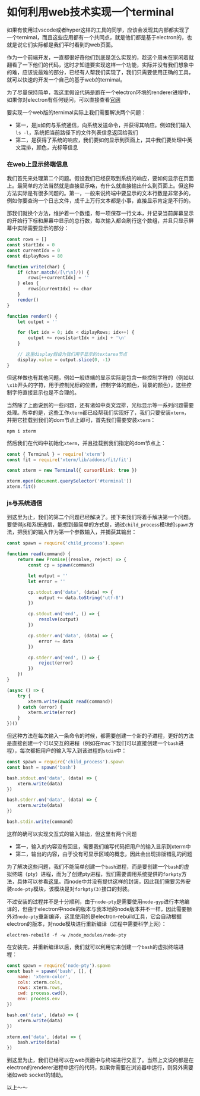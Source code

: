 # 如何利用web技术实现一个terminal

如果有使用过vscode或者hyper这样的工具的同学，应该会发现其内部都实现了一个ternimal，而且这些应用都有一个共同点，就是他们都是基于electron的，也就是说它们实际都是我们平时看到的web页面。

作为一个前端开发，一直都很好奇他们到底是怎么实现的，趁这个周末在家闲着就翻看了一下他们的代码，这时才知道要实现这样一个功能，实际并没有我们想象中的难，应该说最难的部分，已经有人帮我们实现了，我们只需要使用正确的工具，就可以快速的开发一个自己的基于web的ternimal。

为了尽量保持简单，我这里假设代码是跑在一个electron环境的renderer进程中，如果你对electron有任何疑问，可以直接查看[官网](https://electronjs.org/)

要实现一个web版的ternimal实际上我们需要解决两个问题：

* 第一，是js如何与系统通信，向系统发送命令，并获得其响应。例如我们输入`ls -l`，系统把当前路径下的文件列表信息返回给我们
* 第二，是获得了系统的响应，我们要如何显示到页面上，其中我们要处理中英文混排，颜色，光标等信息

### 在web上显示终端信息
我们首先来处理第二个问题。假设我们已经获取到系统的响应，要如何显示在页面上。最简单的方法当然就是直接显示咯，有什么就直接输出什么到页面上。但这种方法实际是有很多问题的。第一，一般来说终端中要显示的文本行数是非常多的，例如你要查询一个日志文件，成千上万行文本都是小事，直接显示肯定是不行的。

那我们就换个方法，维护着一个数组，每一项保存一行文本，并记录当前屏幕显示的开始行下标和屏幕中显示的总行数，每次输入都会刷行这个数组，并且只显示屏幕中实际需要显示的部分：

```javascript
const rows = []
const startIdx = 0
const currentIdx = 0
const diplayRows = 80

function write(char) {
    if (char.match(/[\r\n]/)) {
        rows[++currentIdx] = ''
    } eles {
        rows[currentIdx] += char
    }
    render()
}

function render() {
    let output = ''

    for (let idx = 0; idx < diplayRows; idx++) {
        output += rows[startIdx + idx] + '\n'
    }

    // 这里display假设为我们用于显示的textarea节点
    display.value = output.slice(0, -1)
}
```

但这样做也有其他问题，例如一般终端的显示实际是包含一些控制字符的（例如以`\x1b`开头的字符，用于控制光标的位置，控制字体的颜色，背景的颜色），这些控制字符直接显示也是不合理的。

当然除了上面说到的一些问题，还有诸如中英文混排，光标显示等一系列问题需要处理。所幸的是，这些工作`xterm`都已经帮我们实现好了，我们只要安装`xterm`，并把它挂载到我们的dom节点上即可，首先我们需要安装`xterm`：

```shell
npm i xterm
```

然后我们在代码中初始化`xterm`，并且挂载到我们指定的dom节点上：

```javascript
const { Terminal } = require('xterm')
const fit = require('xterm/lib/addons/fit/fit')

const xterm = new Terminal({ cursorBlink: true })

xterm.open(document.querySelector('#terminal'))
xterm.fit()
```

### js与系统通信

到这里为止，我们的第二个问题已经解决了。接下来我们将着手解决第一个问题。要使得js和系统通信，能想到最简单的方式是，通过`child_process`模块的`spawn`方法，把我们的输入作为第一个参数输入，并捕获其输出：

```javascript
const spawn = require('child_process').spawn

function read(command) {
    return new Promise((resolve, reject) => {
        const cp = spawn(command)

        let output = ''
        let error = ''

        cp.stdout.on('data', (data) => {
            output += data.toString('utf-8')
        })

        cp.stdout.on('end', () => {
            resolve(output)
        })

        cp.stderr.on('data', (data) => {
            error += data
        })

        cp.stderr.on('end', () => {
            reject(error)
        })
    })
}

(async () => {
    try {
        xterm.write(await read(command))
    } catch (error) {
        xterm.write(error)
    }
})()
```

但这种方法在每次输入一条命令的时候，都需要创建一个新的子进程，更好的方法是直接创建一个可以交互的进程（例如在mac下我们可以直接创建一个`bash`进程），每次都把用户的输入写入到该进程的`stdin`中：

```javascript
const spawn = require('child_process').spawn
const bash = spawn('bash')

bash.stdout.on('data', (data) => {
    xterm.write(data)
})

bash.stderr.on('data', (data) => {
    xterm.write(data)
})

bash.stdin.write(command)
```

这样的确可以实现交互式的输入输出，但这里有两个问题
* 第一，输入的内容没有回显，需要我们编写代码把用户的输入显示到xterm中
* 第二，输出的内容，由于没有可显示区域的概念，因此会出现排版错乱的问题

为了解决这些问题，我们不能简单创建一个`bash`进程，而是要创建一个`bash`的虚拟终端（pty）进程，而为了创建pty进程，我们需要调用系统提供的`forkpty`方法，具体可以参看[这里](https://www.gnu.org/software/gnulib/manual/html_node/forkpty.html)。而node中并没有提供这样的封装，因此我们需要另外安装`node-pty`模块，该模块是对`forkpty(3)`接口的封装。

不过安装的过程并不是十分顺利，由于`node-pty`是需要使用`node-gyp`进行本地编译的，但由于electron中node的版本与我本地的node版本并不一样，因此需要额外对`node-pty`重新编译，这里使用的是electron-rebuild工具，它会自动根据electron的版本，对node模块进行重新编译（过程中需要科学上网）：

```shell
electron-rebuild -f -w /node_modules/node-pty
```

在安装完，并重新编译以后，我们就可以利用它来创建一个`bash`的虚拟终端进程：

```javascript
const spawn = require('node-pty').spawn
const bash = spawn('bash', [], {
    name: 'xterm-color',
    cols: xterm.cols,
    rows: xterm.rows,
    cwd: process.cwd(),
    env: process.env
})

bash.on('data', (data) => {
    xterm.write(data)
})

xterm.on('data', (data) => {
    bash.write(data)
})
```

到这里为止，我们已经可以在web页面中与终端进行交互了。当然上文说的都是在electron的renderer进程中运行的代码，如果你需要在浏览器中运行，则另外需要诸如web socket的辅助。

以上～～